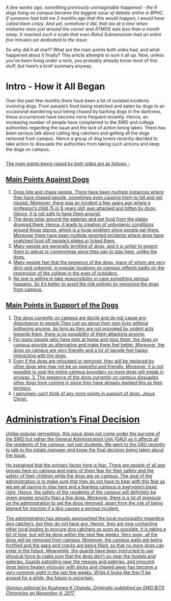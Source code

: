 <p><!-- wp:paragraph --></p>
<p><em>A few weeks ago, something previously unimaginable happened - the 6 dogs living on campus became the biggest issue of debate online in BPHC. If someone had told me 2 months ago that this would happen, I would have called them crazy. And yet, somehow it did, that too at a time when midsems were just around the corner and ATMOS was less than a month away. It reached such a scale that even Rahul Subramanian had an entire five minutes set dedicated to the issue.</em></p>
<p><!-- /wp:paragraph --></p>
<p><!-- wp:paragraph --></p>
<p>So why did it all start? What are the main points both sides had, and what happened about it finally? This article attempts to sum it all up. Now, unless you’ve been living under a rock, you probably already know most of this stuff, but here’s a brief summary anyway.</p>
<p><!-- /wp:paragraph --></p>
<p><!-- wp:heading {"level":1} --></p>
<h1>Intro - How it All Began</h1>
<p><!-- /wp:heading --></p>
<p><!-- wp:paragraph --></p>
<p>Over the past few months there have been a lot of isolated incidents involving dogs. From people’s food being snatched and eaten by dogs to an occasional wandering soul being chased by barking dogs in the darkness, these occurrences have become more frequent recently. Hence, an increasing number of people have complained to the SWD and college authorities regarding the issue and the lack of action being taken. There has been serious talk about calling dog catchers and getting all the dogs removed from campus. Hence a group of dog lovers recently decided to take action to dissuade the authorities from taking such actions and keep the dogs on campus.</p>
<p><!-- /wp:paragraph --></p>
<p><!-- wp:image {"linkDestination":"custom"} --></p>
<figure class="wp-block-image"><a href="https://camo.githubusercontent.com/9586cef0d195120ba9b8b95b8c7d1c79c230b08e/68747470733a2f2f77696b692e626974732d6879642e6f72672f75706c6f6164732f6e6577732f646f67732d6f6e2d63616d7075732d323031372e6a7067" target="_blank" rel="noreferrer noopener" /><img src="{{ site.baseurl }}/assets/2017/11/68747470733a2f2f77696b692e626974732d6879642e6f72672f75706c6f6164732f6e6577732f646f67732d6f6e2d63616d7075732d323031372e6a7067" alt="" /></figure>
<p><!-- /wp:image --></p>
<p><!-- wp:paragraph --></p>
<p>The main points being raised by both sides are as follows -</p>
<p><!-- /wp:paragraph --></p>
<p><!-- wp:heading --></p>
<h2>Main Points Against Dogs</h2>
<p><!-- /wp:heading --></p>
<p><!-- wp:list {"ordered":true} --></p>
<ol>
<li>Dogs bite and chase people. There have been multiple instances where they have chased people, sometimes even causing them to fall and get injured. Moreover, there was an incident a few years ago where a professor’s child (5 or 6 years old) was attacked and bitten by dogs. Hence, it is not safe to have them around.</li>
<li>The dogs loiter around the eateries and eat food from the plates dropped there. Hence, it leads to creation of unhygienic conditions around those places, which is a huge problem since people eat there. Moreover there have been multiple reported incidents where dogs have snatched food off people’s plates or licked them.</li>
<li>Many people are generally terrified of dogs, and it is unfair to expect them to adjust or compromise since they pay to stay here, unlike the dogs.</li>
<li>Many people feel that the presence of the dogs, many of whom are very dirty and unkempt, in popular locations on campus reflects badly on the impression of the college in the eyes of outsiders.</li>
<li>No one is willing to take responsibility in case something serious happens. So it’s better to avoid the risk entirely by removing the dogs from campus.</li>
</ol>
<p><!-- /wp:list --></p>
<p><!-- wp:heading --></p>
<h2>Main Points in Support of the Dogs</h2>
<p><!-- /wp:heading --></p>
<p><!-- wp:list {"ordered":true} --></p>
<ol>
<li>The dogs currently on campus are docile and do not cause any disturbance to people.They just go about their own lives without bothering anyone. As long as they are not provoked by violent acts towards them, there is no possibility of them attacking anyone.</li>
<li>For many people who have pets at home and miss them, the dogs on campus provide an alternative and make them feel better. Moreover, the dogs on campus are very friendly and a lot of people feel happy interacting with the dogs.</li>
<li>Even if the dogs are relocated or removed, they will be replaced by other dogs who may not be so peaceful and friendly. Moreover, it is not possible to seal the entire campus boundary so more dogs will sneak in anyway. 3. The presence of the dogs currently on campus dissuades other dogs from coming in since they have already marked this as their territory.</li>
<li>I genuinely can’t think of any more points in support of dogs. Jesus Christ.</li>
</ol>
<p><!-- /wp:list --></p>
<p><!-- wp:heading {"level":1} --></p>
<h1>Administration’s Final Decision</h1>
<p><!-- /wp:heading --></p>
<p><!-- wp:paragraph --></p>
<p>Unlike popular perception, this issue does not come under the purview of the SWD but rather the General Administration Unit (GAU) as it affects all the residents of the campus, not just students. We went to the GAU recently to talk to the estate manager and know the final decision being taken about the issue.</p>
<p><!-- /wp:paragraph --></p>
<p><!-- wp:paragraph --></p>
<p>He explained that the primary factor here is fear. There are people of all age groups here on campus and many of them fear for their safety and the safety of their children while the dogs are on campus. The goal of the administration is to make sure that they do not have to bear with this fear as we are all paying to stay here and a fearless campus is everyone’s basic right. Hence, the safety of the residents of the campus will definitely be given greater priority than a few dogs. Moreover, there is a lot of pressure on the administration to get the dogs removed, apart from the risk of being blamed for inaction if a dog causes a serious incident.</p>
<p><!-- /wp:paragraph --></p>
<p><!-- wp:paragraph --></p>
<p>The administration has already approached the local municipality regarding dog catchers, but they do not have any. Hence, they are now contacting other local bodies to procure dog catchers as soon as possible. It is taking a bit of time, but will be done within the next few weeks. Very soon, all the dogs will be removed from campus. Moreover, the campus walls are being fortified and the gaps and cracks are being filled, so that no more dogs can enter in the future. Meanwhile, the guards have been instructed to use physical force to make sure that the dogs don't go near the hostels and eateries. Guards patrolling near the messes and eateries, and innocent dogs being beaten viciously with sticks and chased away has become a very common sight in the last few weeks. While it looks like they'll be around for a while, the future is uncertain.</p>
<p><!-- /wp:paragraph --></p>
<p><!-- wp:paragraph --></p>
<p><em>Opinion editorial by Kushagra K Chanda. Originally published on SWD BITS Chronicles on November 4, 2017.</em></p>
<p><!-- /wp:paragraph --></p>
